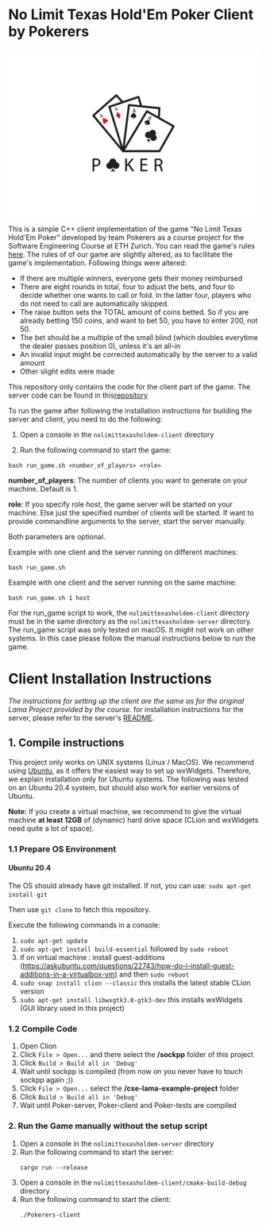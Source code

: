 # No Limit Texas Hold'Em Poker Client by Pokerers

![Poker-logo](./assets/poker_logo.png?raw=true)

This is a simple C++ client implementation of the game "No Limit Texas Hold'Em Poker" developed by team Pokerers as a course project for the Software Engineering Course at ETH Zurich. You can read the game's rules [here](https://upswingpoker.com/poker-rules/). The rules of of our game are slightly altered, as to facilitate the game's implementation. Following things were altered:
- If there are multiple winners, everyone gets their money reimbursed
- There are eight rounds in total, four to adjust the bets, and four to decide whether one wants to call or fold. In the latter four, players who do not need to call are automatically skipped.
- The raise button sets the TOTAL amount of coins betted. So if you are already betting 150 coins, and want to bet 50, you have to enter 200, not 50.
- The bet should be a multiple of the small blind (which doubles everytime the dealer passes position 0), unless it's an all-in
- An invalid input might be corrected automatically by the server to a valid amount
- Other slight edits were made

This repository only contains the code for the client part of the game.
The server code can be found in this[repository](https://gitlab.ethz.ch/thherzog/nolimittexasholdem-server)

To run the game after following the installation instructions for building the server and client, you need to do the following:

1. Open a console in the `nolimittexasholdem-client` directory

2. Run the following command to start the game:
````console
bash run_game.sh <number_of_players> <role>
````

**number_of_players**: The number of clients you want to generate on your machine. Default is 1.

**role**: If you specify role *host*, the game server will be started on your machine.
Else just the specified number of clients will be started. If want to provide commandline arguments to the server,
start the server manually.

Both parameters are optional.

Example with one client and the server running on different machines:
````console
bash run_game.sh
````

Example with one client and the server running on the same machine:
````console
bash run_game.sh 1 host
````




For the run_game script to work, the `nolimittexasholdem-client` directory must be in the same directory as the `nolimittexasholdem-server` directory.
The run_game script was only tested on macOS. It might not work on other systems. In this case please follow the manual instructions below to run the game.


# Client Installation Instructions
*The instructions for setting up the client are the same as for the original Lama Project provided by the course.*
for installation instructions for the server,
please refer to the server's [README](https://gitlab.ethz.ch/thherzog/nolimittexasholdem-server/-/blob/master/README.md).


## 1. Compile instructions
This project only works on UNIX systems (Linux / MacOS). We recommend using [Ubuntu](https://ubuntu.com/#download), as it offers the easiest way to set up wxWidgets. Therefore, we explain installation only for Ubuntu systems. The following was tested on an Ubuntu 20.4 system, but should also work for earlier versions of Ubuntu.

**Note:** If you create a virtual machine, we recommend to give the virtual machine **at least 12GB** of (dynamic) hard drive space (CLion and wxWidgets need quite a lot of space).

### 1.1 Prepare OS Environment

#### Ubuntu 20.4
The OS should already have git installed. If not, you can use: 
`sudo apt-get install git`

Then use  `git clone` to fetch this repository.

Execute the following commands in a console:
1. `sudo apt-get update`
2. `sudo apt-get install build-essential` followed by `sudo reboot`
3. if on virtual machine : install guest-additions (https://askubuntu.com/questions/22743/how-do-i-install-guest-additions-in-a-virtualbox-vm) and then `sudo reboot`
4. `sudo snap install clion --classic` this installs the latest stable CLion version
5. `sudo apt-get install libwxgtk3.0-gtk3-dev` this installs wxWidgets (GUI library used in this project)


### 1.2 Compile Code
1. Open Clion
2. Click `File > Open...` and there select the **/sockpp** folder of this project
3. Click `Build > Build all in 'Debug'`
4. Wait until sockpp is compiled (from now on you never have to touch sockpp again ;))
5. Click `File > Open...` select the **/cse-lama-example-project** folder
6. Click `Build > Build all in 'Debug'`
7. Wait until Poker-server, Poker-client and Poker-tests are compiled

### 2. Run the Game manually without the setup script
1. Open a console in the `nolimittexasholdem-server` directory
2. Run the following command to start the server:
    ````console
    cargo run --release
    ````
3. Open a console in the `nolimittexasholdem-client/cmake-build-debug` directory
4. Run the following command to start the client:
    ````console
    ./Pokerers-client
    ````
